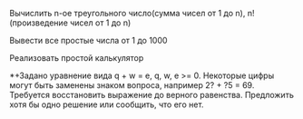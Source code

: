 Вычислить n-ое треугольного число(сумма чисел от 1 до n), n! (произведение чисел от 1 до n)

Вывести все простые числа от 1 до 1000

Реализовать простой калькулятор

*+Задано уравнение вида q + w = e, q, w, e >= 0. Некоторые цифры могут быть заменены знаком вопроса, например 2? + ?5 = 69. Требуется восстановить выражение до верного равенства. Предложить хотя бы одно решение или сообщить, что его нет.